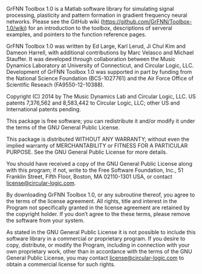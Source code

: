 GrFNN Toolbox 1.0 is a Matlab software library for simulating signal processing, plasticity and pattern formation in gradient frequency neural networks. Please see the GitHub wiki (https://github.com/GrFNN/Toolbox-1.0/wiki) for an introduction to the toolbox, descriptions of serveral examples, and pointers to the function reference pages.

GrFNN Toolbox 1.0 was written by Ed Large, Karl Lerud, Ji Chul Kim and Dameon Harrell, with additional contributions by Marc Velasco and Michael Stauffer. It was developed through collaboration between the Music Dynamics Laboratory at University of Connecticut, and Circular Logic, LLC. Development of GrFNN Toolbox 1.0 was supported in part by funding from the National Science Foundation (BCS-1027761) and the Air Force Office of Scientific Reseach (FA9550-12-10388).

Copyright (C) 2014 by The Music Dynamics Lab and Circular Logic, LLC. US patents 7,376,562 and 8,583,442 to Circular Logic, LLC; other US and International patents pending.

This package is free software; you can redistribute it and/or modify it under the terms of the GNU General Public License.

This package is distributed WITHOUT ANY WARRANTY; without even the implied warranty of MERCHANTABILITY or FITNESS FOR A PARTICULAR PURPOSE. See the GNU General Public License for more details.

You should have received a copy of the GNU General Public License along with this program; if not, write to the Free Software Foundation, Inc., 51 Franklin Street, Fifth Floor, Boston, MA 02110-1301 USA, or contact license@circular-logic.com.

By downloading GrFNN Toolbox 1.0, or any subroutine thereof, you agree to the terms of the license agreement. All rights, title and interest in the Program not specifically granted in the license agreement are retained by the copyright holder. If you don’t agree to the these terms, please remove the software from your system.

As stated in the GNU General Public License it is not possible to include this software library in a commercial or proprietary program. If you desire to copy, distribute, or modify the Program, including in connection with your own proprietary work, other than in accordance with the terms of the GNU General Public License, you may contact license@circular-logic.com to obtain a commercial license for such rights.
